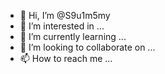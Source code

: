 - 👋 Hi, I’m @S9u1m5my
- 👀 I’m interested in ...
- 🌱 I’m currently learning ...
- 💞️ I’m looking to collaborate on ...
- 📫 How to reach me ...

<!---
S9u1m5my/S9u1m5my is a ✨ special ✨ repository because its `README.md` (this file) appears on your GitHub profile.
You can click the Preview link to take a look at your changes.
--->
